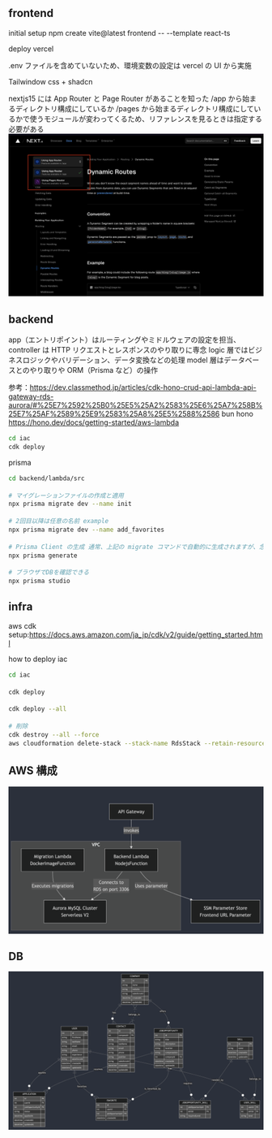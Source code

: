 ## frontend

initial setup
npm create vite@latest frontend -- --template react-ts

deploy vercel

.env ファイルを含めていないため、環境変数の設定は vercel の UI から実施

Tailwindow css + shadcn

nextjs15 には App Router と Page Router があることを知った
/app から始まるディレクトリ構成にしているか /pages から始まるディレクトリ構成にしているかで使うモジュールが変わってくるため、リファレンスを見るときは指定する必要がある
![alt text](image-2.png)

## backend

app（エントリポイント）はルーティングやミドルウェアの設定を担当、
controller は HTTP リクエストとレスポンスのやり取りに専念
logic 層ではビジネスロジックやバリデーション、データ変換などの処理
model 層はデータベースとのやり取りや ORM（Prisma など）の操作

参考：https://dev.classmethod.jp/articles/cdk-hono-crud-api-lambda-api-gateway-rds-aurora/#%25E7%2592%25B0%25E5%25A2%2583%25E6%25A7%258B%25E7%25AF%2589%25E9%2583%25A8%25E5%2588%2586
bun
hono
https://hono.dev/docs/getting-started/aws-lambda

```bash
cd iac
cdk deploy
```

prisma

```bash
cd backend/lambda/src

# マイグレーションファイルの作成と適用
npx prisma migrate dev --name init

# 2回目以降は任意の名前 example
npx prisma migrate dev --name add_favorites

# Prisma Client の生成 通常、上記の migrate コマンドで自動的に生成されますが、念のため以下のコマンドを実行
npx prisma generate

# ブラウザでDBを確認できる
npx prisma studio
```

## infra

aws cdk
setup:https://docs.aws.amazon.com/ja_jp/cdk/v2/guide/getting_started.html

how to deploy
iac

```bash
cd iac

cdk deploy

cdk deploy --all

# 削除
cdk destroy --all --force
aws cloudformation delete-stack --stack-name RdsStack --retain-resources MigrationCustomResource
```

## AWS 構成

![alt text](image.png)

## DB

![alt text](image-3.png)
